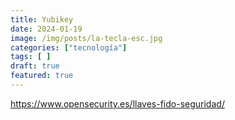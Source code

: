 ```yaml
---
title: Yubikey
date: 2024-01-19
image: /img/posts/la-tecla-esc.jpg
categories: ["tecnología"]
tags: [ ]
draft: true
featured: true
---
```






https://www.opensecurity.es/llaves-fido-seguridad/


